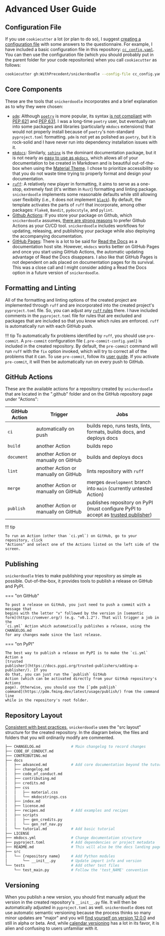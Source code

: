 # Advanced User Guide

## Configuration File

If you use `cookiecutter` a lot (or plan to do so), I suggest [creating a
configuration
file](https://cookiecutter.readthedocs.io/en/2.3.0/advanced/user_config.html)
with some answers to the questionnaire. For example, I have included a
basic configuration file in this repository:
[`cc_config.yaml`](https://github.com/WithPrecedent/snickerdoodle/blob/main/cc_config.yaml).
You can then use the configuration file (which you should probably put in the
parent folder for your code repositories) when you call `cookiecutter` as
follows:

```sh
cookiecutter gh:WithPrecedent/snickerdoodle --config-file cc_config.yaml
```

## Core Components

These are the tools that `snickerdoodle` incorporates and a brief explanation as
to why they were chosen:

* [`pdm`](https://pdm.fming.dev/latest/): Although [`poetry`](https://python-poetry.org/) is more popular, its syntax
[is not
compliant](https://github.com/python-poetry/roadmap/issues/3) with [PEP
621](https://peps.python.org/pep-0621/) and  [PEP 631](https://peps.python.org/pep-0631/). I was a long-time `poetry` user, but
eventually ran into some packages and libraries (particularly `mkdocs`
extensions) that would not properly install because of `poetry`'s non-standard
`pyproject.toml` formatting. `pdm` is not yet as polished as `poetry`, but it
is rock-solid and I have never run into dependency installation issues with
it.
* [`mkdocs`](https://www.mkdocs.org/): Similarly,
[`sphinx`](https://www.sphinx-doc.org/en/master/) is the dominant
documentation package, but it is not nearly as [easy to use as `mkdocs`](https://squidfunk.github.io/mkdocs-material/alternatives/), which allows
all of your documentation to be created in Markdown and is beautiful
out-of-the-box when using the [Material
Theme](https://squidfunk.github.io/mkdocs-material/). I chose to prioritize
accessibility so that you do not waste time trying to properly format and
design your documentation.
* [`ruff`](https://github.com/astral-sh/ruff): A relatively new player in formatting, it aims to serve as a one-stop,
extremely fast (it's written in `Rust`) formatting and linting package.
`snickerdoodle` implements some reasonable defaults while still allowing user
flexibility (i.e., it does not implement [`black`](https://github.com/psf/black)). By default, the template activates the parts of
`ruff` that incorporate, among other packages: `Flake8`, `Bandit`, `pydocstyle`, and `pylint`.
* [Github Actions](https://github.com/features/actions): If you store your package on Github, which `snickerdoodle` assumes, [there are
strong reasons](https://resources.github.com/devops/tools/automation/actions/)
to prefer Github Actions as your CI/CD tool. `snickerdoodle` includes workflows
for updating, releasing, and publishing your package while also deploying the
accompanying documentation.
* [GitHub Pages](https://pages.github.com/): There is a lot to be said for [Read the Docs](https://readthedocs.com) as a
documentation host site. However, `mkdocs` works better on GitHub Pages and once
you start using GitHub Actions, the automatic updating advantage of Read the
Docs disappears. I also like that GitHub Pages is not dependent on ads placed on
documentation pages for its survival. This was a close call and I might consider
adding a Read the Docs option in a future version of `snickerdoodle`.

## Formatting and Linting

All of the formatting and linting options of the created project are implemented
through `ruff` and are incorporated into the created
project's `pyproject.toml` file. So, you can adjust any [`ruff`
rules](https://beta.ruff.rs/docs/rules/) there. I have included comments in the
`pyproject.toml` file for rules that are excluded and packages that are included
so that you know which rules are enforced. `ruff` is automatically run with
each GitHub push.

!!! tip
    To automatically fix problems identified by `ruff`, you should use `pre-commit`. A
    `pre-commit` configuration file (`.pre-commit-config.yaml`) is included in the
    created repository.  By default, the `pre-commit` command will run `ruff` with
    the `fix` option invoked, which will try to correct all of the problems that it
    can. To use `pre-commit`, follow its [user
    guide](https://pre-commit.com/#usage). If you activate `pre-commit`, it will
    then be automatically run on every push to GitHub.

## GitHub Actions

These are the available actions for a repository created by `snickerdoodle` that
are located in the ".github" folder and on the GitHub repository page under "Actions":

| GitHub Action | Trigger | Jobs |
| --- | --- | --- |
| `ci` | automatically on push | builds repo, runs tests, lints, formats, builds docs, and deploys docs |
| `build` | another Action | builds repo |
| `document` | another Action or manually on GitHub| builds and deploys docs |
| `lint` | another Action or manually on GitHub | lints repository with `ruff` |
| `merge` | another Action or manually on GitHub | merges `development` branch into `main` (currently untested Action) |
| `publish` | another Action or manually on GitHub | publishes repository on PyPI (must configure PyPI to accept as [trusted publisher](https://docs.pypi.org/trusted-publishers/adding-a-publisher/)) |

!!! tip

    To run an Action (other than `ci.yml`) on GitHub, go to your repository, click
    "Actions" and select one of the Actions listed on the left side of the screen.

## Publishing

`snickerdoodle` tries to make publishing your repository as simple as possible.
Out-of-the-box, it provides tools to publish a release on GitHub and PyPI.

=== "on GitHub"

    To post a release on GitHub, you just need to push a commit with a message that
    begins with the letter "v" followed by the version in [semantic
    form](https://semver.org/) (e.g. "v0.1.2"). That will trigger a job in the
    `ci.yml` Action which automatically publishes a release, using the CHANGELOG.md
    for any changes made since the last release.

=== "on PyPI"

    The best way to publish a release on PyPI is to make the `ci.yml` Action a
    [trusted
    publisher](https://docs.pypi.org/trusted-publishers/adding-a-publisher/). If you
    do that, you can just run the `publish` GitHub
    Action (which can be activated directly from your GitHub repository's Actions
    page). Otherwise, you should use the [`pdm publish`
    command](https://pdm.fming.dev/latest/usage/publish/) from the command line
    while in the repository's root folder.

## Repository Layout

[Consistent with best
practices](https://packaging.python.org/en/latest/discussions/src-layout-vs-flat-layout/),
`snickerdoodle` uses the "src layout" structure for the created repository. In
the diagram below, the files and folders
that you will ordinarily modify are commented.

```sh
├── CHANGELOG.md              # Main changelog to record changes
├── CODE_OF_CONDUCT.md
├── CONTRIBUTING.md
├── docs
│   ├── advanced.md           # Add core documentation beyond the tutorial
│   ├── changelog.md
│   ├── code_of_conduct.md
│   ├── contributing.md
│   ├── credits.md
│   ├── css
│   │   ├── material.css
│   │   └── mkdocstrings.css
│   ├── index.md
│   ├── license.md
│   ├── recipes.md            # Add examples and recipes
│   ├── scripts
│   │   ├── gen_credits.py
│   │   └── gen_ref_nav.py
│   └── tutorial.md           # Add basic tutorial
├── LICENSE
├── mkdocs.yml                # Change documentation structure
├── pyproject.toml            # Add dependencies or project metadata
├── README.md                 # This will also be the docs landing page
├── src
│   └── {repository name}     # Add Python modules
│       └── __init__.py       # Update import info and version 
└── tests                     # Add other test files
    └── test_main.py          # Follow the 'test_NAME' convention
```

## Versioning

When you publish a new version, you should first manually adjust the version in
the created repository's `__init__.py` file. It will then be automatically
adjusted in `pyproject.toml` as well. `snickerdoodle` does not use automatic semantic
versioning because the process thinks so many minor updates are "major" and you
will [find yourself on version
12.0.0](https://hynek.me/articles/semver-will-not-save-you/) and still in alpha
or beta. And, while [calendar versioning](https://calver.org/) has a lot in its favor, it
is alien and confusing to users unfamiliar with it.
